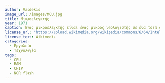 ```yaml
---
author: Vasdekis
image_url: /images/MCU.jpg
title: Μικροελεγκτής
year: 1971 
caption: Ένας μικροελεγκτής είναι ένας μικρός υπολογιστής σε ένα τσιπ ολοκληρωμένου κυκλώματος VLSI . Ένας μικροελεγκτής περιέχει μία ή περισσότερες CPU  μαζί με μνήμη και προγραμματιζόμενα περιφερειακά εισόδου/εξόδου . Η μνήμη προγράμματος με τη μορφή σιδηροηλεκτρικής RAM , NOR flash ή OTP ROM περιλαμβάνεται επίσης συχνά στο τσιπ, καθώς και μια μικρή ποσότητα RAM . Οι μικροελεγκτές έχουν σχεδιαστεί για ενσωματωμένες εφαρμογές, σε αντίθεση με τομικροεπεξεργαστές που χρησιμοποιούνται σε προσωπικούς υπολογιστές ή άλλες εφαρμογές γενικής χρήσης που αποτελούνται από διάφορα διακριτά τσιπ.
license_url: "https://upload.wikimedia.org/wikipedia/commons/6/64/Intel_8742_153056995.jpg" 
license_text: Wikimedia 
categories:
  - Εργαλεία
  - Τεχνολογία
tags:
  - CPU
  - RAM 
  - CHIP
  - NOR flash
---
```


